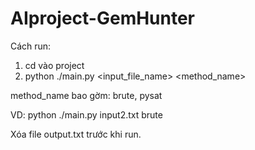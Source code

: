 # AIproject-GemHunter
Cách run:
1. cd vào project
2. python ./main.py <input_file_name> <method_name>

method_name bao gờm: brute, pysat

VD: python ./main.py input2.txt brute

Xóa file output.txt trước khi run.
